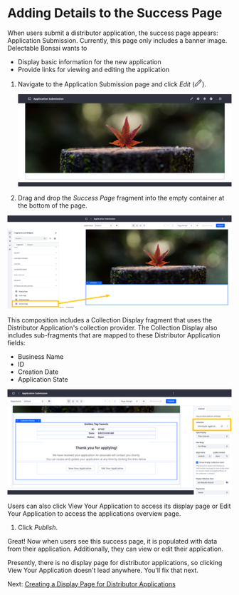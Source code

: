 # Adding Details to the Success Page

When users submit a distributor application, the success page appears: Application Submission. Currently, this page only includes a banner image. Delectable Bonsai wants to

* Display basic information for the new application
* Provide links for viewing and editing the application

1. Navigate to the Application Submission page and click *Edit* (![Edit Button](../../images/icon-edit.png)).

   ![Navigate to the Application Submission page.](./adding-details-to-the-success-page/images/01.png)

1. Drag and drop the *Success Page* fragment into the empty container at the bottom of the page.

<!-- Same thing here. I'm concerned the naming of these fragments doesn't associate them with the Distributor application. Is it possible to name them in some way to preserve that association? -Rich -->

   ![Drag and drop the Success Page fragment into the empty container](./adding-details-to-the-success-page/images/02.png)

   This composition includes a Collection Display fragment that uses the Distributor Application's collection provider. The Collection Display also includes sub-fragments that are mapped to these Distributor Application fields:

   * Business Name
   * ID
   * Creation Date
   * Application State

   <!-- The above bullets didn't render in my previewer when they were indented. --Rich --> 

   ![The Collection Display fragment is configured to use the Distributor Application's collection provider.](./adding-details-to-the-success-page/images/03.png)

   Users can also click View Your Application to access its display page or Edit Your Application to access the applications overview page.

1. Click *Publish*.

Great! Now when users see this success page, it is populated with data from their application. Additionally, they can view or edit their application.

Presently, there is no display page for distributor applications, so clicking View Your Application doesn't lead anywhere. You'll fix that next.

Next: [Creating a Display Page for Distributor Applications](./creating-a-display-page-for-distributor-applications.md)

